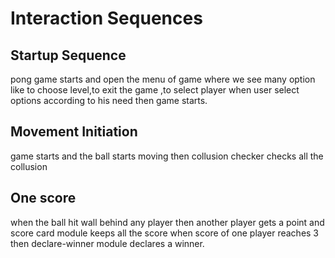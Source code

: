 # Interaction Sequences

## Startup Sequence

pong game starts and open the menu of game
where we see many option like to choose level,to exit the game
,to select player when user select options according to his need then
game starts.

## Movement Initiation

game starts and the ball starts moving then collusion checker
checks all the collusion

## One score

when the ball hit wall behind any player then another player gets a point
and score card module keeps all the score when score of one player reaches 3 then
declare-winner module declares a winner.
